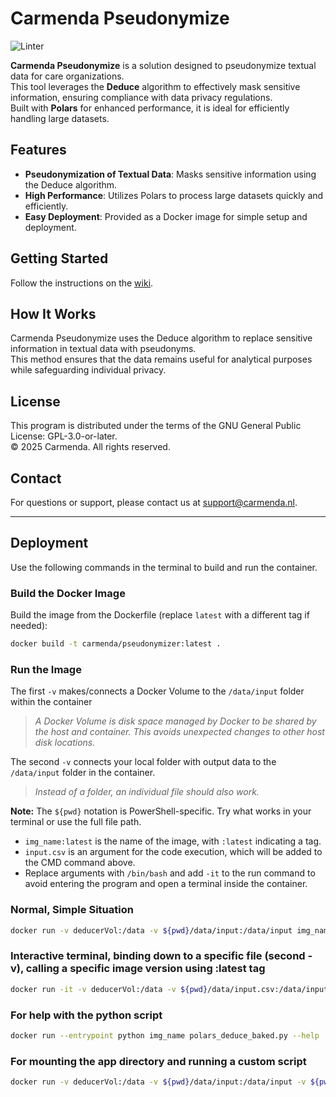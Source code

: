 # Carmenda Pseudonymize

![Linter](https://img.shields.io/badge/linter-flake8-4B8B3B)

**Carmenda Pseudonymize** is a solution designed to pseudonymize textual data for care organizations.  
This tool leverages the **Deduce** algorithm to effectively mask sensitive information, ensuring compliance with data privacy regulations.  
Built with **Polars** for enhanced performance, it is ideal for efficiently handling large datasets.

## Features

- **Pseudonymization of Textual Data**: Masks sensitive information using the Deduce algorithm.
- **High Performance**: Utilizes Polars to process large datasets quickly and efficiently.
- **Easy Deployment**: Provided as a Docker image for simple setup and deployment.

## Getting Started

Follow the instructions on the [wiki](https://github.com/Carmenda-nl/Carmenda_pseudonymize/wiki).

## How It Works

Carmenda Pseudonymize uses the Deduce algorithm to replace sensitive information in textual data with pseudonyms.  
This method ensures that the data remains useful for analytical purposes while safeguarding individual privacy.

## License

This program is distributed under the terms of the GNU General Public License: GPL-3.0-or-later.  
© 2025 Carmenda. All rights reserved.

## Contact

For questions or support, please contact us at [support@carmenda.nl](mailto:support@carmenda.nl).

---

## Deployment

Use the following commands in the terminal to build and run the container.

### Build the Docker Image

Build the image from the Dockerfile (replace `latest` with a different tag if needed):

```bash
docker build -t carmenda/pseudonymizer:latest .
```

### Run the Image

The first `-v` makes/connects a Docker Volume to the `/data/input` folder within the container  
> *A Docker Volume is disk space managed by Docker to be shared by the host and container. This avoids unexpected changes to other host disk locations.*

The second `-v` connects your local folder with output data to the `/data/input` folder in the container.  
> *Instead of a folder, an individual file should also work.*

**Note:** The `${pwd}` notation is PowerShell-specific. Try what works in your terminal or use the full file path.

- `img_name:latest` is the name of the image, with `:latest` indicating a tag.
- `input.csv` is an argument for the code execution, which will be added to the CMD command above.
- Replace arguments with `/bin/bash` and add `-it` to the run command to avoid entering the program and open a terminal inside the container.

### Normal, Simple Situation

```bash
docker run -v deducerVol:/data -v ${pwd}/data/input:/data/input img_name input.csv
```

### Interactive terminal, binding down to a specific file (second -v), calling a specific image version using :latest tag

```bash
docker run -it -v deducerVol:/data -v ${pwd}/data/input.csv:/data/input/input.csv --entrypoint /bin/bash img_name:latest
```

### For help with the python script

```bash
docker run --entrypoint python img_name polars_deduce_baked.py --help
```

### For mounting the app directory and running a custom script

```bash
docker run -v deducerVol:/data -v ${pwd}/data/input:/data/input -v ${pwd}/app:/app --entrypoint python img_name your_script.py
```
